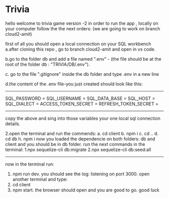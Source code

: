 # Trivia


hello welcome to trivia game version -2
in order to run the app , locally on your computer follow the the next orders:
(we are going to work on branch cloud2-amit)



first of all you should open a local connection on your SQL workbench
a.after cloning this repo , go to branch cloud2-amit and open in vs code.

b.go to the folder db and add a file named ".env" - (the file should be at the root of the folder db : "TRIVIA/DB/.env").

c. go to the file ".gitignore" inside the db folder and type .env in a new line

d.the content of the .env file-you just created should look like this:

---

SQL_PASSWORD =
SQL_USERNAME =
SQL_DATA_BASE =
SQL_HOST =
SQL_DIALECT =
ACCESS_TOKEN_SECRET =
REFRESH_TOKEN_SECRET =

---

copy the above and sing into those variables your one local sql connection details.

2.open the terminal and run the commends:
a. cd client
b. npm i
c. cd ..
d. cd db
h. npm i
now you loaded the dependencie on both folders: db and client and you should be in db folder.
run the next commands in the terminal:
1.npx sequelize-cli db:migrate
2.npx sequelize-cli db:seed:all

---

now in the terminal run:

1. npm run dev. you should see the log: listening on port 3000.
   open another terminal and type:
1. cd client
1. npm start. the browser should open and you are good to go.
   good luck
